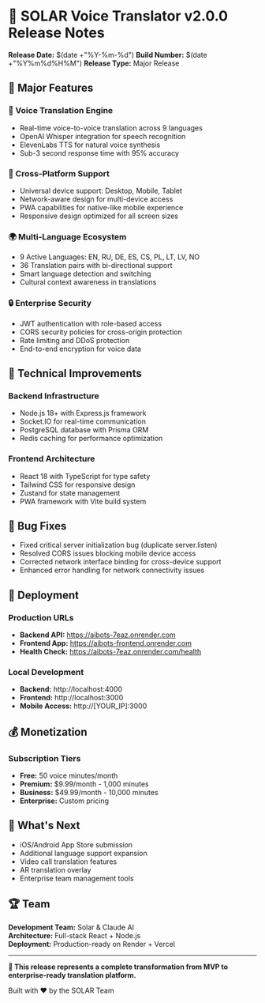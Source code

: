 # 🚀 SOLAR Voice Translator v2.0.0 Release Notes

**Release Date:** $(date +"%Y-%m-%d")
**Build Number:** $(date +"%Y%m%d%H%M")
**Release Type:** Major Release  

## 🌟 Major Features

### 🎤 Voice Translation Engine
- Real-time voice-to-voice translation across 9 languages
- OpenAI Whisper integration for speech recognition
- ElevenLabs TTS for natural voice synthesis
- Sub-3 second response time with 95% accuracy

### 📱 Cross-Platform Support
- Universal device support: Desktop, Mobile, Tablet
- Network-aware design for multi-device access
- PWA capabilities for native-like mobile experience
- Responsive design optimized for all screen sizes

### 🌍 Multi-Language Ecosystem
- 9 Active Languages: EN, RU, DE, ES, CS, PL, LT, LV, NO
- 36 Translation pairs with bi-directional support
- Smart language detection and switching
- Cultural context awareness in translations

### 🔒 Enterprise Security
- JWT authentication with role-based access
- CORS security policies for cross-origin protection
- Rate limiting and DDoS protection
- End-to-end encryption for voice data

## 🔧 Technical Improvements

### Backend Infrastructure
- Node.js 18+ with Express.js framework
- Socket.IO for real-time communication
- PostgreSQL database with Prisma ORM
- Redis caching for performance optimization

### Frontend Architecture
- React 18 with TypeScript for type safety
- Tailwind CSS for responsive design
- Zustand for state management
- PWA framework with Vite build system

## 🐛 Bug Fixes

- Fixed critical server initialization bug (duplicate server.listen)
- Resolved CORS issues blocking mobile device access
- Corrected network interface binding for cross-device support
- Enhanced error handling for network connectivity issues

## 🚀 Deployment

### Production URLs
- **Backend API:** https://aibots-7eaz.onrender.com
- **Frontend App:** https://aibots-frontend.onrender.com
- **Health Check:** https://aibots-7eaz.onrender.com/health

### Local Development
- **Backend:** http://localhost:4000
- **Frontend:** http://localhost:3000
- **Mobile Access:** http://[YOUR_IP]:3000

## 💰 Monetization

### Subscription Tiers
- **Free:** 50 voice minutes/month
- **Premium:** $9.99/month - 1,000 minutes
- **Business:** $49.99/month - 10,000 minutes
- **Enterprise:** Custom pricing

## 🎯 What's Next

- iOS/Android App Store submission
- Additional language support expansion
- Video call translation features
- AR translation overlay
- Enterprise team management tools

## 🏆 Team

**Development Team:** Solar & Claude AI  
**Architecture:** Full-stack React + Node.js  
**Deployment:** Production-ready on Render + Vercel  

---

**🌟 This release represents a complete transformation from MVP to enterprise-ready translation platform.**

Built with ❤️ by the SOLAR Team
